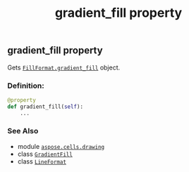 ﻿---
title: gradient_fill property
second_title: Aspose.Cells for Python via .NET API References
description: 
type: docs
weight: 200
url: /aspose.cells.drawing/lineformat/gradient_fill/
is_root: false
---

## gradient_fill property


Gets [`FillFormat.gradient_fill`](/cells/python-net/aspose.cells.drawing/fillformat#gradient_fill) object.
### Definition:
```python
@property
def gradient_fill(self):
    ...
```

### See Also
* module [`aspose.cells.drawing`](../../)
* class [`GradientFill`](/cells/python-net/aspose.cells.drawing/gradientfill)
* class [`LineFormat`](/cells/python-net/aspose.cells.drawing/lineformat)
